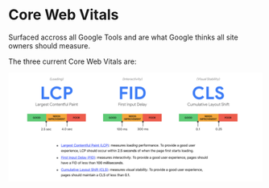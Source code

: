 # Core Web Vitals

Surfaced accross all Google Tools and are what Google thinks all site owners should measure.

The three current Core Web Vitals are:

![](./img/image.png)
